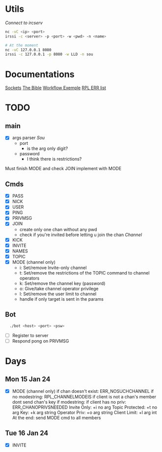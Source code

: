 # Utils
*Connect to ircserv*
```bash
nc -vC <ip> <port>
irssi -c <server> -p <port> -w <pwd> -n <name>

# At the moment
nc -vC 127.0.0.1 8080
irssi -c 127.0.0.1 -p 8080 -w LLD -n sou
```

# Documentations
[Sockets](https://www.geeksforgeeks.org/socket-programming-cc)
[The Bible](https://modern.ircdocs.horse/)
[Workflow Exemple](http://chi.cs.uchicago.edu/chirc/irc_examples.html)
[RPL ERR list](https://www.alien.net.au/irc/irc2numerics.html) 

# TODO

## main
- [x] args parser                                                          *Sou*
  - port
    - is the arg only digit?
  - password
    - I think there is restrictions?

Must finish MODE and check JOIN implement with MODE

## Cmds
- [x] PASS
- [x] NICK
- [x] USER
- [x] PING
- [x] PRIVMSG
- [x] JOIN
  - create only one chan without any pwd
  - check if you're invited before letting u join the chan
*Channel*
- [x] KICK
- [x] INVITE
- [x] NAMES
- [x] TOPIC
- [x] MODE (channel only)
  - i: Set/remove Invite-only channel
  - t: Set/remove the restrictions of the TOPIC command to channel operators
  - k: Set/remove the channel key (password)
  - o: Give/take channel operator privilege
  - l: Set/remove the user limit to channel
  - handle if only target is sent in the params

## Bot
```bash
  ./bot <host> <port> <psw>
```
- [ ] Register to server
- [ ] Respond pong on PRIVMSG

# Days
## Mon 15 Jan 24
- [x] MODE (channel only)
  if chan doesn't exist: ERR_NOSUCHCHANNEL
  if no modestring: RPL_CHANNELMODEIS
    if client is not a chan's member dont send chan's key
  if modestring:
    if client has no priv: ERR_CHANOPRIVSNEEDED
  Invite Only: +i
    no arg
  Topic Protected: +t
    no arg
  Key: +k
    arg string
  Operator Priv: +o
    arg string
  Client Limit: +l
    arg int
  At the end: send MODE cmd to all members

## Tue 16 Jan 24
- [x] INVITE


